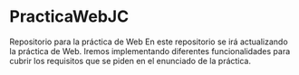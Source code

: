 # PracticaWebJC
Repositorio para la práctica de Web
En este repositorio se irá actualizando la práctica de Web. Iremos implementando diferentes funcionalidades para cubrir los requisitos que se piden en el enunciado de la práctica.
